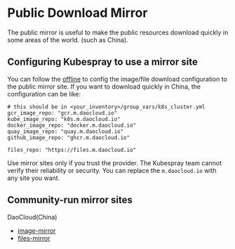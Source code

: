 # Public Download Mirror

The public mirror is useful to make the public resources download quickly in some areas of the world. (such as China).

## Configuring Kubespray to use a mirror site

You can follow the [offline](offline-environment.md) to config the image/file download configuration to the public mirror site. If you want to download quickly in China, the configuration can be like:

```shell
# this should be in <your_inventory>/group_vars/k8s_cluster.yml
gcr_image_repo: "gcr.m.daocloud.io"
kube_image_repo: "k8s.m.daocloud.io"
docker_image_repo: "docker.m.daocloud.io"
quay_image_repo: "quay.m.daocloud.io"
github_image_repo: "ghcr.m.daocloud.io"

files_repo: "https://files.m.daocloud.io"
```

Use mirror sites only if you trust the provider. The Kubespray team cannot verify their reliability or security.
You can replace the `m.daocloud.io` with any site you want.

## Community-run mirror sites

DaoCloud(China)

* [image-mirror](https://github.com/DaoCloud/public-image-mirror)
* [files-mirror](https://github.com/DaoCloud/public-binary-files-mirror)
